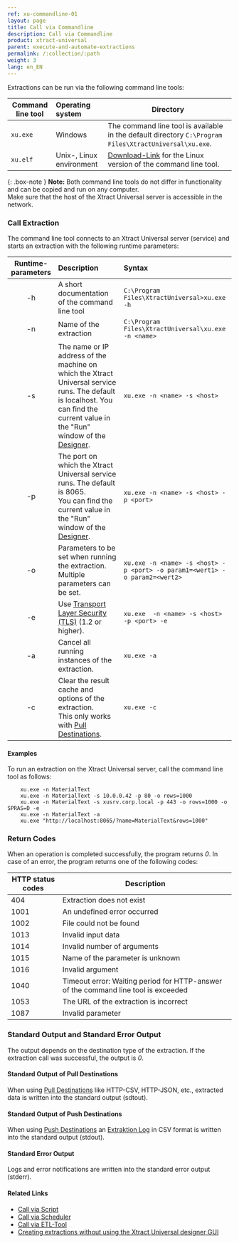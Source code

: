 ```yaml
---
ref: xu-commandline-01
layout: page
title: Call via Commandline
description: Call via Commandline
product: xtract-universal
parent: execute-and-automate-extractions
permalink: /:collection/:path
weight: 3
lang: en_EN
---
```


Extractions can be run via the following command line tools:

| Command line tool | Operating system | Directory |
|---|:---|---|
| `xu.exe` | Windows  | The command line tool is available in the default directory `C:\Program Files\XtractUniversal\xu.exe`. |
| `xu.elf` | Unix-, Linux environment | [Download-Link](https://cdn-files.theobald-software.com/download/XtractUniversal/xu.elf.tar.gz) for the Linux version of the command line tool. |

{: .box-note }
**Note:** Both command line tools do not differ in functionality and can be copied and run on any computer. <br> Make sure that the host of the Xtract Universal server is accessible in the network. 

### Call Extraction
The command line tool connects to an Xtract Universal server (service) and starts an extraction with the following runtime parameters:

| Runtime-<br>parameters   | Description | Syntax  |
|:---:|:---|:---|
| -h        |  A short documentation of the command line tool  |   `C:\Program Files\XtractUniversal>xu.exe -h` |
| -n   |  Name of the extraction  | `C:\Program Files\XtractUniversal\xu.exe -n <name>` |
|   -s       |  The name or IP address of the machine on which the Xtract Universal service runs. The default is localhost. You can find the current value in the "Run" window of the [Designer](../getting-started/designer-overview#main-menu-bar-1).|  `xu.exe -n <name> -s <host>`|
| -p    | The port on which the Xtract Universal service runs. The default is 8065. <br> You can find the current value in the "Run" window of the [Designer](../getting-started/designer-overview#main-menu-bar-1).  | `xu.exe -n <name> -s <host> -p <port>` |
|  -o     | Parameters to be set when running the extraction. <br> Multiple parameters can be set. | `xu.exe -n <name> -s <host> -p <port> -o param1=<wert1> -o param2=<wert2>`|
|  -e  | Use [Transport Layer Security (TLS)](https://docs.microsoft.com/en-us/windows/win32/secauthn/transport-layer-security-protocol) (1.2 or higher). |   `xu.exe  -n <name> -s <host> -p <port> -e`|
| -a    |Cancel all running instances of the extraction. | `xu.exe -a` |
|  -c   | Clear the result cache and options of the extraction. <br> This only works with [Pull Destinations](../destinations#pull-and-push-destinations). | `xu.exe -c` |  

#### Examples
To run an extraction on the Xtract Universal server, call the command line tool as follows:
```
    xu.exe -n MaterialText
    xu.exe -n MaterialText -s 10.0.0.42 -p 80 -o rows=1000
    xu.exe -n MaterialText -s xusrv.corp.local -p 443 -o rows=1000 -o SPRAS=D -e
    xu.exe -n MaterialText -a
    xu.exe "http://localhost:8065/?name=MaterialText&rows=1000"
```

### Return Codes
When an operation is completed successfully, the program returns *0*. In case of an error, the program returns one of the following codes:

|HTTP status codes	|Description|
|---|---|
|404 |	Extraction does not exist|
|1001|	An undefined error occurred|
|1002|	File could not be found|
|1013|	Invalid input data|
|1014|	Invalid number of arguments|
|1015|	Name of the parameter is unknown|
|1016|	Invalid argument|
|1040|	Timeout error: Waiting period for HTTP-answer of the command line tool is exceeded |
|1053|	The URL of the extraction is incorrect |
|1087|	Invalid parameter |

### Standard Output and Standard Error Output
The output depends on the destination type of the extraction. If the extraction call was successful, the output is *0*.

#### Standard Output of Pull Destinations
When using [Pull Destinations](../destinations#pull-and-push-destinations) like HTTP-CSV, HTTP-JSON, etc., extracted data is written into the standard output (sdtout).

#### Standard Output of Push Destinations
When using [Push Destinations](../destinations#pull-and-push-destinations) an [Extraktion Log](../logging/logging-access-via-designer#extraction-logs) in CSV format is written into the standard output (stdout).

#### Standard Error Output
Logs and error notifications are written into the standard error output (stderr).

<!---
### Options for Calling Extractions

#### Synchronous vs. Asynchronous Call
Calling an synchronous extraction blocks further processes, meaning that the application waits until the extraction is completed and a return code is received.

Calling an asynchronous extraction does not block further processes, meaning that an extraction returns an explicit timestamp so that the application does not have to wait for the extraction to complete.
The timestamp can be used to check the status of the extraction.

|Description	|Syntax|
|:---|:---|
|Suppress the Log output of an extraction (only for synchronous extractions with push destinations) |`xu.exe -o quiet-push=true`|
|Call a synchronous extraction (default)|	`xu.exe -o wait=false`|
|Return the timestamp of an extraction |`xu.exe -n <name> -o wait=false 1>>false_output1.txt 2>>false_output2.txt`|

{: .box-tip }
**Tip:** The XU server offers further functionalities e.g., checking the status of an (asynchronous) extraction, receiving logs or metadara of an extraction, etc. These functionalities are only available via [Webservices](./call-via-webservice#weitere-webservices).
--->
#### Related Links
- [Call via Script](./call-via-script)
- [Call via Scheduler](./call-via-scheduler)
- [Call via ETL-Tool](./call-via-etl)
- [Creating extractions without using the Xtract Universal designer GUI](https://kb.theobald-software.com/xtract-universal/explanation-of-using-config-command-line-tool)
